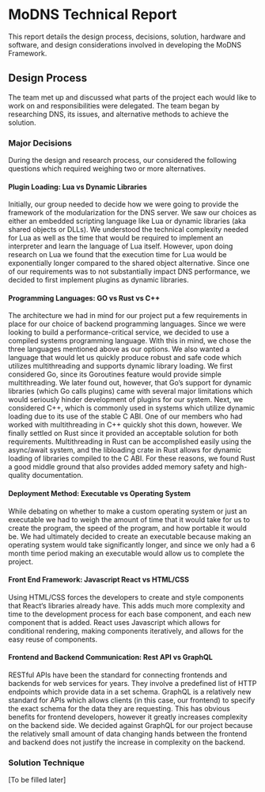 # MoDNS Technical Report

This report details the design process, decisions, solution, hardware and software, and design considerations involved in developing the MoDNS Framework.

## Design Process

The team met up and discussed what parts of the project each would like to work on and responsibilities were delegated. The team began by researching DNS, its issues, and alternative methods to achieve the solution.

### Major Decisions

During the design and research process, our considered the following questions which required weighing two or more alternatives.

#### Plugin Loading: Lua vs Dynamic Libraries

Initially, our group needed to decide how we were going to provide the framework of the modularization for the DNS server. We saw our choices as either an embedded scripting language like Lua or dynamic libraries (aka shared objects or DLLs). We understood the technical complexity needed for Lua as well as the time that would be required to implement an interpreter and learn the language of Lua itself. However, upon doing research on Lua we found that the execution time for Lua would be exponentially longer compared to the shared object alternative. Since one of our requirements was to not substantially impact DNS performance, we decided to first implement plugins as dynamic libraries.

#### Programming Languages: GO vs Rust vs C++

The architecture we had in mind for our project put a few requirements in place for our choice of backend programming languages. Since we were looking to build a performance-critical service, we decided to use a compiled systems programming language. With this in mind, we chose the three languages mentioned above as our options. We also wanted a language that would let us quickly produce robust and safe code which utilizes multithreading and supports dynamic library loading.
We first considered Go, since its Goroutines feature would provide simple multithreading. We later found out, however, that Go’s support for dynamic libraries (which Go calls plugins) came with several major limitations which would seriously hinder development of plugins for our system. Next, we considered C++, which is commonly used in systems which utilize dynamic loading due to its use of the stable C ABI. One of our members who had worked with multithreading in C++ quickly shot this down, however. We finally settled on Rust since it provided an acceptable solution for both requirements. Multithreading in Rust can be accomplished easily using the async/await system, and the libloading crate in Rust allows for dynamic loading of libraries compiled to the C ABI. For these reasons, we found Rust a good middle ground that also provides added memory safety and high-quality documentation.

#### Deployment Method: Executable vs Operating System

While debating on whether to make a custom operating system or just an executable we had to weigh the amount of time that it would take for us to create the program, the speed of the program, and how portable it would be. We had ultimately decided to create an executable because making an operating system would take significantly longer, and since we only had a 6 month time period making an executable would allow us to complete the project.

#### Front End Framework: Javascript React vs HTML/CSS

Using HTML/CSS forces the developers to create and style components that React‘s libraries already have. This adds much more complexity and time to the development process for each base component, and each new component that is added. React uses Javascript which allows for conditional rendering, making components iteratively, and allows for the easy reuse of components.

#### Frontend and Backend Communication: Rest API vs GraphQL

RESTful APIs have been the standard for connecting frontends and backends for web services for years. They involve a predefined list of HTTP endpoints which provide data in a set schema. GraphQL is a relatively new standard for APIs which allows clients (in this case, our frontend) to specify the exact schema for the data they are requesting. This has obvious benefits for frontend developers, however it greatly increases complexity on the backend side. We decided against GraphQL for our project because the relatively small amount of data changing hands between the frontend and backend does not justify the increase in complexity on the backend.

### Solution Technique
[To be filled later]